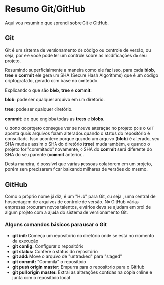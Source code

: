 # **Resumo Git/GitHub**
Aqui vou resumir o que aprendi sobre Git e GitHub.

## **Git**
Git é um sistema de versionamento de código ou controle de versão, ou seja, por ele você pode ter um controle sobre as modificações do seu projeto.

Resumindo superficialmente a maneira como ele faz isso, para cada **blob**, **tree** e **commit** ele gera um SHA (Secure Hash Algorithms) que é um código criptografado, gerado com base no conteúdo.

Explicando o que são **blob**, **tree** e **commit**:

**blob**: pode ser qualquer arquivo em um diretório.

**tree**: pode ser qualquer diretório.

**commit**: é o que engloba todas as **trees** e **blobs**.

O dono do projeto consegue ver se houve alteração no projeto pois o GIT aponta quais arquivos foram alterados quando o status do repositório é consultado. Isso acontece porque quando um arquivo (**blob**) é alterado, seu SHA muda e assim o SHA do diretório (**tree**) muda também, e quando o projeto for "commitado" novamente, o SHA do **commit** será diferente do SHA do seu parente (**commit** anterior).

Desta maneira, é possível que várias pessoas colaborem em um projeto, porém sem precisarem ficar baixando milhares de versões do mesmo.

## **GitHub**
Como o próprio nome já diz, é um "Hub" para Git, ou seja , uma central de hospedagem de arquivos de controle de versão. No GitHub várias empresas procuram novos talentos, e vários devs se ajudam em prol de algum projeto com a ajuda do sistema de versionamento Git.

### **Alguns comandos básicos para usar o Git**
- **git init:** Começa um repositório no diretório onde se está no momento da execução
- **git config:** Configurar o repositório
- **git status:** Confere o status do repositório
- **git add:** Move o arquivo de "untracked" para "staged"
- **git commit:** "Commita" o repositório
- **git push origin master:** Empurra para o repositório para o GitHub
- **git pull origin master:** Extrai as alterações contidas na cópia online e junta com o repositório local

